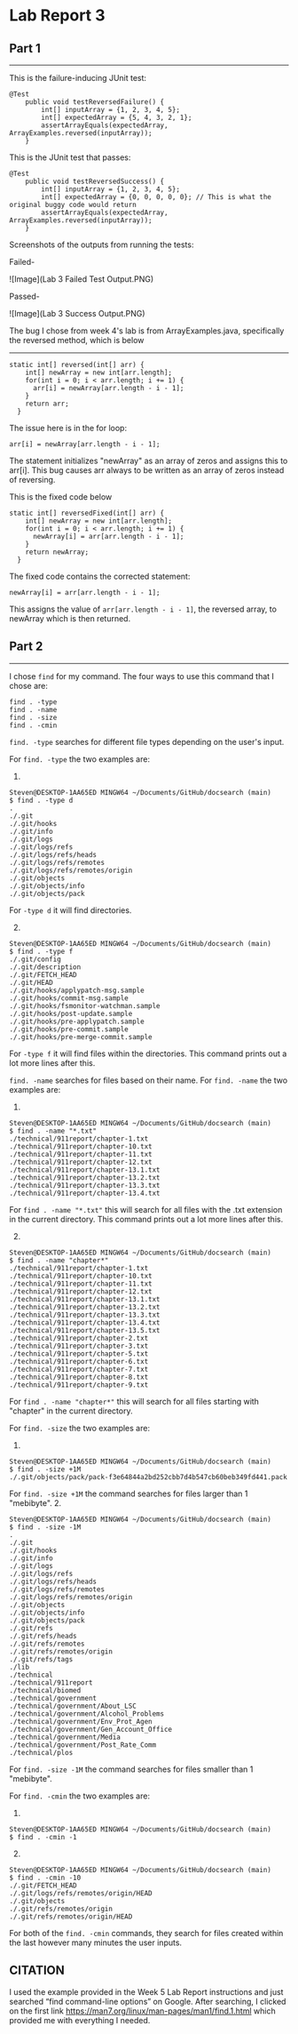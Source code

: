 # Lab Report 3
## Part 1
---

This is the failure-inducing JUnit test:
```
@Test
    public void testReversedFailure() {
        int[] inputArray = {1, 2, 3, 4, 5};
        int[] expectedArray = {5, 4, 3, 2, 1};
        assertArrayEquals(expectedArray, ArrayExamples.reversed(inputArray));
    }
```

This is the JUnit test that passes:
```
@Test
    public void testReversedSuccess() {
        int[] inputArray = {1, 2, 3, 4, 5};
        int[] expectedArray = {0, 0, 0, 0, 0}; // This is what the original buggy code would return
        assertArrayEquals(expectedArray, ArrayExamples.reversed(inputArray));
    }
```

Screenshots of the outputs from running the tests:

Failed-

![Image](Lab 3 Failed Test Output.PNG)


Passed-

![Image](Lab 3 Success Output.PNG)

The bug I chose from week 4's lab is from ArrayExamples.java, specifically the reversed method, which is below

---
```
static int[] reversed(int[] arr) {
    int[] newArray = new int[arr.length];
    for(int i = 0; i < arr.length; i += 1) {
      arr[i] = newArray[arr.length - i - 1];
    }
    return arr;
  }
```
The issue here is in the for loop:
```
arr[i] = newArray[arr.length - i - 1];
```
The statement initializes "newArray" as an array of zeros and assigns this to arr[i]. This bug causes arr always to be written as an array of zeros instead of reversing.

This is the fixed code below
```
static int[] reversedFixed(int[] arr) {
    int[] newArray = new int[arr.length];
    for(int i = 0; i < arr.length; i += 1) {
      newArray[i] = arr[arr.length - i - 1];
    }
    return newArray;
  }
```
The fixed code contains the corrected statement:
```
newArray[i] = arr[arr.length - i - 1];
```
This assigns the value of `arr[arr.length - i - 1]`, the reversed array, to newArray which is then returned.

## Part 2
---

I chose `find` for my command.
The four ways to use this command that I chose are:

```
find . -type
find . -name
find . -size
find . -cmin
```
`find. -type` searches for different file types depending on the user's input.

For `find. -type` the two examples are:

1.
```
Steven@DESKTOP-1AA65ED MINGW64 ~/Documents/GitHub/docsearch (main)
$ find . -type d
.
./.git
./.git/hooks
./.git/info
./.git/logs
./.git/logs/refs
./.git/logs/refs/heads
./.git/logs/refs/remotes
./.git/logs/refs/remotes/origin
./.git/objects
./.git/objects/info
./.git/objects/pack
```
For `-type d` it will find directories.

2.
```
Steven@DESKTOP-1AA65ED MINGW64 ~/Documents/GitHub/docsearch (main)
$ find . -type f
./.git/config
./.git/description
./.git/FETCH_HEAD
./.git/HEAD
./.git/hooks/applypatch-msg.sample
./.git/hooks/commit-msg.sample
./.git/hooks/fsmonitor-watchman.sample
./.git/hooks/post-update.sample
./.git/hooks/pre-applypatch.sample
./.git/hooks/pre-commit.sample
./.git/hooks/pre-merge-commit.sample
```
For `-type f` it will find files within the directories.
This command prints out a lot more lines after this.

`find. -name` searches for files based on their name.
For `find. -name` the two examples are:

1.
```
Steven@DESKTOP-1AA65ED MINGW64 ~/Documents/GitHub/docsearch (main)
$ find . -name "*.txt"
./technical/911report/chapter-1.txt
./technical/911report/chapter-10.txt
./technical/911report/chapter-11.txt
./technical/911report/chapter-12.txt
./technical/911report/chapter-13.1.txt
./technical/911report/chapter-13.2.txt
./technical/911report/chapter-13.3.txt
./technical/911report/chapter-13.4.txt
```
For `find . -name "*.txt"` this will search for all files with the .txt extension in the current directory.
This command prints out a lot more lines after this.

2. 
```
Steven@DESKTOP-1AA65ED MINGW64 ~/Documents/GitHub/docsearch (main)
$ find . -name "chapter*"
./technical/911report/chapter-1.txt
./technical/911report/chapter-10.txt
./technical/911report/chapter-11.txt
./technical/911report/chapter-12.txt
./technical/911report/chapter-13.1.txt
./technical/911report/chapter-13.2.txt
./technical/911report/chapter-13.3.txt
./technical/911report/chapter-13.4.txt
./technical/911report/chapter-13.5.txt
./technical/911report/chapter-2.txt
./technical/911report/chapter-3.txt
./technical/911report/chapter-5.txt
./technical/911report/chapter-6.txt
./technical/911report/chapter-7.txt
./technical/911report/chapter-8.txt
./technical/911report/chapter-9.txt
```
For `find . -name "chapter*"` this will search for all files starting with "chapter" in the current directory.


For `find. -size` the two examples are:

1.
```
Steven@DESKTOP-1AA65ED MINGW64 ~/Documents/GitHub/docsearch (main)
$ find . -size +1M
./.git/objects/pack/pack-f3e64844a2bd252cbb7d4b547cb60beb349fd441.pack
```
For `find. -size +1M` the command searches for files larger than 1 "mebibyte".
2.
```
Steven@DESKTOP-1AA65ED MINGW64 ~/Documents/GitHub/docsearch (main)
$ find . -size -1M
.
./.git
./.git/hooks
./.git/info
./.git/logs
./.git/logs/refs
./.git/logs/refs/heads
./.git/logs/refs/remotes
./.git/logs/refs/remotes/origin
./.git/objects
./.git/objects/info
./.git/objects/pack
./.git/refs
./.git/refs/heads
./.git/refs/remotes
./.git/refs/remotes/origin
./.git/refs/tags
./lib
./technical
./technical/911report
./technical/biomed
./technical/government
./technical/government/About_LSC
./technical/government/Alcohol_Problems
./technical/government/Env_Prot_Agen
./technical/government/Gen_Account_Office
./technical/government/Media
./technical/government/Post_Rate_Comm
./technical/plos
```
For `find. -size -1M` the command searches for files smaller than 1 "mebibyte".

For `find. -cmin` the two examples are:

1. 
```
Steven@DESKTOP-1AA65ED MINGW64 ~/Documents/GitHub/docsearch (main)
$ find . -cmin -1
```

2. 
```
Steven@DESKTOP-1AA65ED MINGW64 ~/Documents/GitHub/docsearch (main)
$ find . -cmin -10
./.git/FETCH_HEAD
./.git/logs/refs/remotes/origin/HEAD
./.git/objects
./.git/refs/remotes/origin
./.git/refs/remotes/origin/HEAD
```

For both of the `find. -cmin` commands, they search for files created within the last however many minutes the user inputs.

## CITATION

I used the example provided in the Week 5 Lab Report instructions and just searched “find command-line options” on Google.
After searching, I clicked on the first link https://man7.org/linux/man-pages/man1/find.1.html which provided me with everything I needed.
